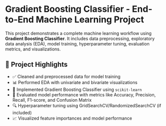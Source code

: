 # Gradient Boosting Classifier - End-to-End Machine Learning Project

This project demonstrates a complete machine learning workflow using **Gradient Boosting Classifier**. It includes data preprocessing, exploratory data analysis (EDA), model training, hyperparameter tuning, evaluation metrics, and visualizations.

## 📌 Project Highlights

- ✅ Cleaned and preprocessed data for model training
- 📊 Performed EDA with univariate and bivariate visualizations
- 🚀 Implemented Gradient Boosting Classifier using `scikit-learn`
- 🎯 Evaluated model performance with metrics like Accuracy, Precision, Recall, F1-score, and Confusion Matrix
- 🔍 Hyperparameter tuning using GridSearchCV/RandomizedSearchCV (if included)
- 📈 Visualized feature importances and model performance